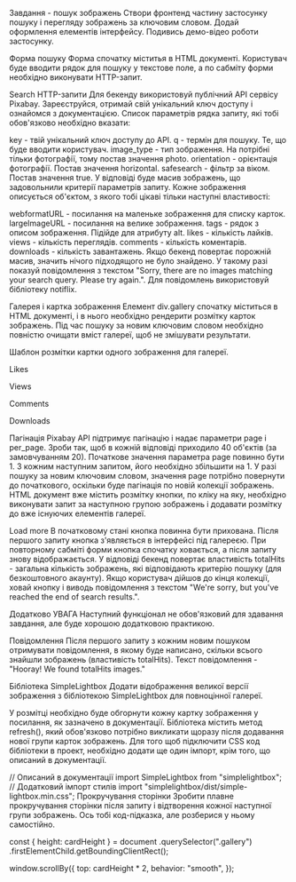Завдання - пошук зображень Створи фронтенд частину застосунку пошуку і перегляду зображень за ключовим словом. Додай оформлення елементів інтерфейсу. Подивись демо-відео роботи застосунку.

Форма пошуку Форма спочатку міститья в HTML документі. Користувач буде вводити рядок для пошуку у текстове поле, а по сабміту форми необхідно виконувати HTTP-запит.

Search HTTP-запити Для бекенду використовуй публічний API сервісу Pixabay. Зареєструйся, отримай свій унікальний ключ доступу і ознайомся з документацією.
Список параметрів рядка запиту, які тобі обов'язково необхідно вказати:

key - твій унікальний ключ доступу до API. q - термін для пошуку. Те, що буде вводити користувач. image_type - тип зображення. На потрібні тільки фотографії, тому постав значення photo. orientation - орієнтація фотографії. Постав значення horizontal. safesearch - фільтр за віком. Постав значення true. У відповіді буде масив зображень, що задовольнили критерії параметрів запиту. Кожне зображення описується об'єктом, з якого тобі цікаві тільки наступні властивості:

webformatURL - посилання на маленьке зображення для списку карток. largeImageURL - посилання на велике зображення. tags - рядок з описом зображення. Підійде для атрибуту alt. likes - кількість лайків. views - кількість переглядів. comments - кількість коментарів. downloads - кількість завантажень. Якщо бекенд повертає порожній масив, значить нічого підходящого не було знайдено. У такому разі показуй повідомлення з текстом "Sorry, there are no images matching your search query. Please try again.". Для повідомлень використовуй бібліотеку notiflix.

Галерея і картка зображення Елемент div.gallery спочатку міститься в HTML документі, і в нього необхідно рендерити розмітку карток зображень. Під час пошуку за новим ключовим словом необхідно повністю очищати вміст галереї, щоб не змішувати результати.

Шаблон розмітки картки одного зображення для галереї.

Likes

Views

Comments

Downloads

Пагінація Pixabay API підтримує пагінацію і надає параметри page і per_page. Зроби так, щоб в кожній відповіді приходило 40 об'єктів (за замовчуванням 20).
Початкове значення параметра page повинно бути 1. З кожним наступним запитом, його необхідно збільшити на 1. У разі пошуку за новим ключовим словом, значення page потрібно повернути до початкового, оскільки буде пагінація по новій колекції зображень. HTML документ вже містить розмітку кнопки, по кліку на яку, необхідно виконувати запит за наступною групою зображень і додавати розмітку до вже існуючих елементів галереї.

Load more В початковому стані кнопка повинна бути прихована. Після першого запиту кнопка з'являється в інтерфейсі під галереєю. При повторному сабміті форми кнопка спочатку ховається, а після запиту знову відображається. У відповіді бекенд повертає властивість totalHits - загальна кількість зображень, які відповідають критерію пошуку (для безкоштовного акаунту). Якщо користувач дійшов до кінця колекції, ховай кнопку і виводь повідомлення з текстом "We're sorry, but you've reached the end of search results.".

Додатково УВАГА Наступний функціонал не обов'язковий для здавання завдання, але буде хорошою додатковою практикою.

Повідомлення Після першого запиту з кожним новим пошуком отримувати повідомлення, в якому буде написано, скільки всього знайшли зображень (властивість totalHits). Текст повідомлення - "Hooray! We found totalHits images."

Бібліотека SimpleLightbox Додати відображення великої версії зображення з бібліотекою SimpleLightbox для повноцінної галереї.

У розмітці необхідно буде обгорнути кожну картку зображення у посилання, як зазначено в документації. Бібліотека містить метод refresh(), який обов'язково потрібно викликати щоразу після додавання нової групи карток зображень. Для того щоб підключити CSS код бібліотеки в проект, необхідно додати ще один імпорт, крім того, що описаний в документації.

// Описаний в документації import SimpleLightbox from "simplelightbox"; // Додатковий імпорт стилів import "simplelightbox/dist/simple-lightbox.min.css"; Прокручування сторінки Зробити плавне прокручування сторінки після запиту і відтворення кожної наступної групи зображень. Ось тобі код-підказка, але розберися у ньому самостійно.

const { height: cardHeight } = document .querySelector(".gallery") .firstElementChild.getBoundingClientRect();

window.scrollBy({ top: cardHeight * 2, behavior: "smooth", });
